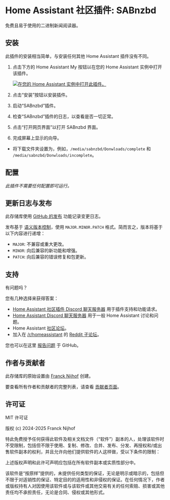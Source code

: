 # Home Assistant 社区插件: SABnzbd

免费且易于使用的二进制新闻阅读器。

## 安装

此插件的安装相当简单，与安装任何其他 Home Assistant 插件没有不同。

1. 点击下方的 Home Assistant My 按钮以在您的 Home Assistant 实例中打开该插件。

   [![在您的 Home Assistant 实例中打开此插件。][addon-badge]][addon]

1. 点击“安装”按钮以安装插件。
1. 启动“SABnzbd”插件。
1. 检查“SABnzbd”插件的日志，以查看是否一切正常。
1. 点击“打开网页界面”以打开 SABnzbd 界面。
1. 完成屏幕上显示的向导。

- 将下载文件夹设置为，例如，`/media/sabnzbd/Donwloads/complete` 和 `/media/sabnzbd/Donwloads/incomplete`。

## 配置

_此插件不需要任何配置即可运行。_

## 更新日志与发布

此存储库使用 [GitHub 的发布][releases] 功能记录变更日志。

发布基于 [语义版本控制][semver]，使用 `MAJOR.MINOR.PATCH` 格式。简而言之，版本将基于以下内容进行递增：

- `MAJOR`: 不兼容或重大更改。
- `MINOR`: 向后兼容的新功能和增强。
- `PATCH`: 向后兼容的错误修复和包更新。

## 支持

有问题吗？

您有几种选择来获得答案：

- [Home Assistant 社区插件 Discord 聊天服务器][discord] 用于插件支持和功能请求。
- [Home Assistant Discord 聊天服务器][discord-ha] 用于一般 Home Assistant 讨论和问题。
- Home Assistant [社区论坛][forum]。
- 加入在 [/r/homeassistant][reddit] 的 [Reddit 子论坛][reddit]。

您也可以在这里 [报告问题][issue] 于 GitHub。

## 作者与贡献者

此存储库的原始设置由 [Franck Nijhof][frenck] 创建。

要查看所有作者和贡献者的完整列表，请查看 [贡献者页面][contributors]。

## 许可证

MIT 许可证

版权 (c) 2024-2025 Franck Nijhof

特此免费授予任何获得此软件及相关文档文件（“软件”）副本的人，处理该软件时不受限制，包括但不限于使用、复制、修改、合并、发布、分发、再授权和/或出售软件副本的权利，并且允许向他们提供软件的人这样做，受以下条件的限制：

上述版权声明和此许可声明应包括在所有软件副本或实质性部分中。

该软件是“按原样”提供的，未提供任何类型的保证，无论是明示或暗示的，包括但不限于对适销性的保证、特定目的的适用性和非侵权的保证。在任何情况下，作者或版权持有人对因使用该软件或与该软件或其他交易有关的任何索赔、损害或其他责任均不承担责任，无论是合同、侵权或其他形式。

[addon-badge]: https://my.home-assistant.io/badges/supervisor_addon.svg
[addon]: https://my.home-assistant.io/redirect/supervisor_addon/?addon=a0d7b954_sabnzbd&repository_url=https%3A%2F%2Fgithub.com%2Fhassio-addons%2Frepository
[contributors]: https://github.com/hassio-addons/addon-sabnzbd/graphs/contributors
[discord-ha]: https://discord.gg/c5DvZ4e
[discord]: https://discord.me/hassioaddons
[forum]: https://community.home-assistant.io/t/?u=frenck
[frenck]: https://github.com/frenck
[issue]: https://github.com/hassio-addons/addon-sabnzbd/issues
[reddit]: https://reddit.com/r/homeassistant
[releases]: https://github.com/hassio-addons/addon-sabnzbd/releases
[semver]: http://semver.org/spec/v2.0.0.html